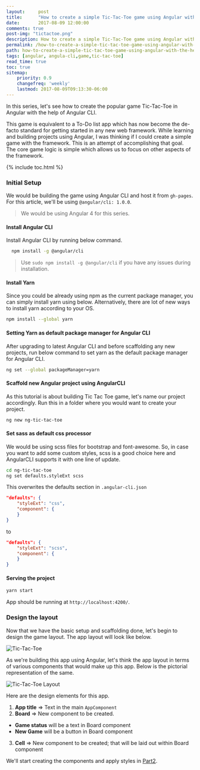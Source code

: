 ```yaml
---
layout:     post
title:      "How to create a simple Tic-Tac-Toe game using Angular with the help of Angular CLI - Part 1"
date:       2017-08-09 12:00:00
comments: true
post-img: "tictactoe.png"
description: How to create a simple Tic-Tac-Toe game using Angular with the help of Angular CLI - Part 1
permalink: /how-to-create-a-simple-tic-tac-toe-game-using-angular-with-the-help-of-angular-cli-part1/
path: how-to-create-a-simple-tic-tac-toe-game-using-angular-with-the-help-of-angular-cli-part1.md
tags: [angular, angula-cli,game,tic-tac-toe]
read_time: true
toc: true
sitemap:
    priority: 0.9
    changefreq: 'weekly'
    lastmod: 2017-08-09T09:13:30-06:00
---
```


In this series, let's see how to create the popular game Tic-Tac-Toe in Angular with the help of Angular CLI. 

This game is equivalent to a To-Do list app which has now become the de-facto standard for getting started in any new web framework. While learning and building projects using Angular, I was thinking if I could create a simple game with the framework. This is an attempt of accomplishing that goal. The core game logic is simple which allows us to focus on other aspects of the framework.

{% include toc.html %}

### Initial Setup

We would be building the game using Angular CLI and host it from `gh-pages`. For this article, we'll be using `@angular/cli: 1.0.0`. 
> We would be using Angular 4 for this series. 

#### Install Angular CLI

Install Angular CLI by running below command.

```bash
  npm install -g @angular/cli
```

> Use `sudo npm install -g @angular/cli` if you have any issues during installation. 

#### Install Yarn

Since you could be already using npm as the current package manager, you can simply install yarn using below. Alternatively, there are lot of new ways to install yarn according to your OS.

```bash
npm install --global yarn
```

#### Setting Yarn as default package manager for Angular CLI

After upgrading to latest Angular CLI and before scaffolding any new projects, run below command to set yarn as the default package manager for Angular CLI.

```bash
ng set --global packageManager=yarn
```

#### Scaffold new Angular project using AngularCLI

As this tutorial is about building Tic Tac Toe game, let's name our project accordingly. Run this in a folder where you would want to create your project.

```bash
ng new ng-tic-tac-toe
```

#### Set sass as default css processor

We would be using scss files for bootstrap and font-awesome. So, in case you want to add some custom styles, scss is a good choice here and AngularCLI supports it with one line of update.  

```bash
cd ng-tic-tac-toe
ng set defaults.styleExt scss
```

This overwrites the defaults section in `.angular-cli.json`

```json
"defaults": {
    "styleExt": "css",
    "component": {
    }
}
```

to 

```json
"defaults": {
    "styleExt": "scss",
    "component": {
    }
}
```

#### Serving the project

```bash
yarn start 
```

App should be running at `http://localhost:4200/`.

### Design the layout

Now that we have the basic setup and scaffolding done, let's begin to design the game layout. The app layout will look like below.

<img src="{{ site.baseurl }}/img/posts/tic-tac-toe.png" alt="Tic-Tac-Toe" class="img-responsive">

As we're building this app using Angular, let's think the app layout in terms of various components that would make up this app. Below is the pictorial representation of the same.

<img src="{{ site.baseurl }}/img/posts/tic-tac-toe-layout.png" alt="Tic-Tac-Toe Layout" class="img-responsive">

Here are the design elements for this app.

1. **App title** => Text in the main `AppComponent` 
2. **Board** => New component to be created. 
* **Game status** will be a text in Board component
* **New Game** will be a button in Board component
3. **Cell** => New component to be created; that will be laid out within Board component

We'll start creating the components and apply styles in [Part2](/how-to-create-a-simple-tic-tac-toe-game-using-angular-with-the-help-of-angular-cli-part2).